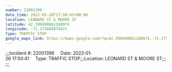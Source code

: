 ```yaml
---
number: 22001396
date_time: 2022-01-26T17:50:41+00:00
location: LEONARD ST & MOORE ST
latitude: 42.396890061160974
longitude: -71.175689879421
type: TRAFFIC STOP
google_maps_link: https://maps.google.com/?q=42.396890061160974,-71.175689879421
---
```


;;;Incident #: 22001396     Date: 2022‐01‐26 17:50:41     Type: TRAFFIC STOP;;;Location: LEONARD ST & MOORE ST;;;;;;
